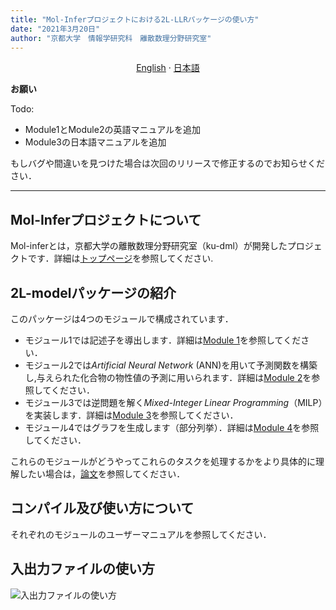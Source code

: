```yaml
---
title: "Mol-Inferプロジェクトにおける2L-LLRパッケージの使い方"
date: "2021年3月20日"
author: "京都大学　情報学研究科　離散数理分野研究室"
---
```


<p align="center">
  <a href="/2L-model/README.md">English</a>
  ·
  <a href="/2L-model/README_jp.md">日本語</a>
</p>

**お願い**

Todo:
+ Module1とModule2の英語マニュアルを追加
+ Module3の日本語マニュアルを追加

もしバグや間違いを見つけた場合は次回のリリースで修正するのでお知らせください．


---

## Mol-Inferプロジェクトについて

Mol-inferとは，京都大学の離散数理分野研究室（ku-dml）が開発したプロジェクトです．詳細は[トップページ](https://github.com/ku-dml/mol-infer)を参照してください.

## 2L-modelパッケージの紹介

このパッケージは4つのモジュールで構成されています．

+ モジュール1では記述子を導出します．詳細は[Module 1](Module_1/)を参照してください．
+ モジュール2では*Artificial Neural Network* (ANN)を用いて予測関数を構築し,与えられた化合物の物性値の予測に用いられます．詳細は[Module 2](Module_2/)を参照してください．
+ モジュール3では逆問題を解く*Mixed-Integer Linear Programming*（MILP）を実装します．詳細は[Module 3](Module_3/)を参照してください．
+ モジュール4ではグラフを生成します（部分列挙）．詳細は[Module 4](Module_4/)を参照してください．

これらのモジュールがどうやってこれらのタスクを処理するかをより具体的に理解したい場合は，[論文](https://doi.org/10.3390/ijms22062847)を参照してください．

## コンパイル及び使い方について

それぞれのモジュールのユーザーマニュアルを参照してください．

## 入出力ファイルの使い方
![入出力ファイルの使い方](illustration.jpg)

